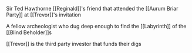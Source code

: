 Sir Ted Hawthorne
[[Reginald]]'s friend that attended the [[Aurum Briar Party]] at [[Trevor]]'s invitation

A fellow archeologist who dug deep enough to find the [[Labyrinth]] of the [[Blind Beholder]]s

[[Trevor]] is the third party investor that funds their digs 